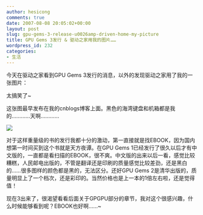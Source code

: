 ```yaml
---
author: hesicong
comments: true
date: 2007-08-08 20:05:02+00:00
layout: post
slug: gpu-gems-3-release-u0026amp-driven-home-my-picture
title: GPU Gems 3发行 & 驱动之家用我的图片……
wordpress_id: 232
categories:
- 生活
---
```


今天在驱动之家看到GPU Gems 3发行的消息，以外的发现驱动之家用了我的一张图片：

太搞笑了~

这张图最早发布在我的cnblogs博客上面。黑色的海湾键盘和机箱都是我的…………天啊…………

![](http://www.cnblogs.com/images/cnblogs_com/hesicong/GPU.jpg)

对于这样重量级的书的发行我都十分的激动，第一直接就是找EBOOK，因为国内想第一时间买到这个书就是天方夜谭。在GPU Gems 1已经发行了很久以后才有中文版的，一直都是看扫描的EBOOK，很不爽。中文版的出来以后一看，感觉比较糟糕，人民邮电出版的，不管是翻译还是印刷的质量感觉比较差劲，还是黑白的……很多图样的颜色都是黑的，无法区分。还好GPU Gems 2是清华出版的，质量明显上了一个档次，还是彩印的。当然价格也是上一本的1倍左右啦，还是觉得值！

现在3出来了，很渴望看看后面关于GPGPU部分的章节，我对这个很感兴趣，什么时候能够看到呢？EBOOK也好啊……~
